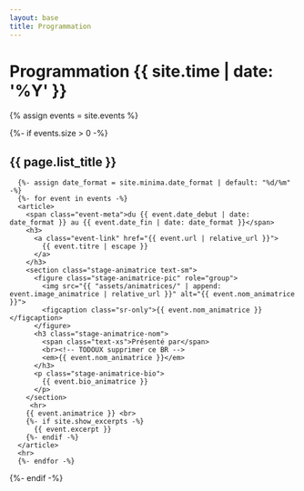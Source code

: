 ```yaml
---
layout: base
title: Programmation
---
```


<div class="home">
  <h1 class="page-heading">Programmation {{ site.time | date: '%Y' }}</h1>

  {% assign events = site.events %}

  {%- if events.size > 0 -%}
    <h2 class="event-list-heading">{{ page.list_title }}</h2>

      {%- assign date_format = site.minima.date_format | default: "%d/%m" -%}
      {%- for event in events -%}
      <article>
        <span class="event-meta">du {{ event.date_debut | date: date_format }} au {{ event.date_fin | date: date_format }}</span>
        <h3>
          <a class="event-link" href="{{ event.url | relative_url }}">
            {{ event.titre | escape }}
          </a>
        </h3>
        <section class="stage-animatrice text-sm">
          <figure class="stage-animatrice-pic" role="group">
            <img src="{{ "assets/animatrices/" | append: event.image_animatrice | relative_url }}" alt="{{ event.nom_animatrice }}">
            <figcaption class="sr-only">{{ event.nom_animatrice }}</figcaption>
          </figure>
          <h3 class="stage-animatrice-nom">
            <span class="text-xs">Présenté par</span>
            <br><!-- TODOUX supprimer ce BR -->
            <em>{{ event.nom_animatrice }}</em>
          </h3>
          <p class="stage-animatrice-bio">
            {{ event.bio_animatrice }}
          </p>
        </section>
         <hr>
        {{ event.animatrice }} <br>
        {%- if site.show_excerpts -%}
          {{ event.excerpt }}
        {%- endif -%}
      </article>
      <hr>
      {%- endfor -%}
  {%- endif -%}

</div>